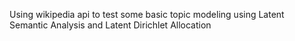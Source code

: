 Using wikipedia api to test some basic topic modeling using Latent Semantic Analysis and Latent Dirichlet Allocation
